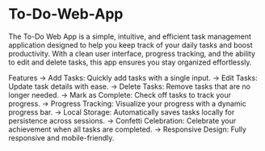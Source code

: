 # To-Do-Web-App
The To-Do Web App is a simple, intuitive, and efficient task management application designed to help you keep track of your daily tasks and boost productivity. With a clean user interface, progress tracking, and the ability to edit and delete tasks, this app ensures you stay organized effortlessly.

Features
-> Add Tasks: Quickly add tasks with a single input.
-> Edit Tasks: Update task details with ease.
-> Delete Tasks: Remove tasks that are no longer needed.
-> Mark as Complete: Check off tasks to track your progress.
-> Progress Tracking: Visualize your progress with a dynamic progress bar.
-> Local Storage: Automatically saves tasks locally for persistence across sessions.
-> Confetti Celebration: Celebrate your achievement when all tasks are completed.
-> Responsive Design: Fully responsive and mobile-friendly.
